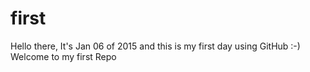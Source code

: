 first
=====
Hello there, 
It's Jan 06 of 2015 and this is my first day using GitHub :-) 
Welcome to my first Repo 
